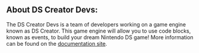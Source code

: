 ## About DS Creator Devs:
The DS Creator Devs is a team of developers working on a game engine known as DS Creator. This game engine will allow you to use code blocks, known as events, to build your dream Nintendo DS game! More information can be found on the [documentation site](https://ds-creator-dev.github.io/).
